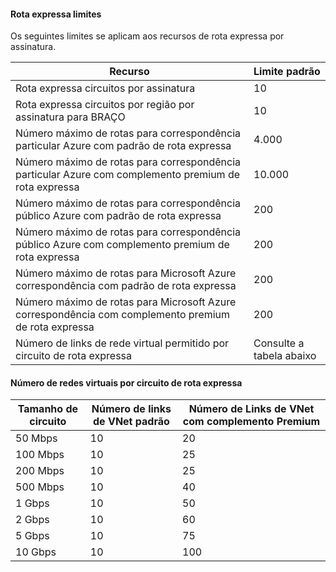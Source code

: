 #### <a name="expressroute-limits"></a>Rota expressa limites

Os seguintes limites se aplicam aos recursos de rota expressa por assinatura.

| Recurso | Limite padrão |
|---|---|
| Rota expressa circuitos por assinatura | 10 |
| Rota expressa circuitos por região por assinatura para BRAÇO | 10 |
| Número máximo de rotas para correspondência particular Azure com padrão de rota expressa | 4.000 |
| Número máximo de rotas para correspondência particular Azure com complemento premium de rota expressa | 10.000 |
| Número máximo de rotas para correspondência público Azure com padrão de rota expressa | 200 |
| Número máximo de rotas para correspondência público Azure com complemento premium de rota expressa | 200 |
| Número máximo de rotas para Microsoft Azure correspondência com padrão de rota expressa | 200 |
| Número máximo de rotas para Microsoft Azure correspondência com complemento premium de rota expressa | 200 |
| Número de links de rede virtual permitido por circuito de rota expressa | Consulte a tabela abaixo |

#### <a name="number-of-virtual-networks-per-expressroute-circuit"></a>Número de redes virtuais por circuito de rota expressa

| **Tamanho de circuito** | **Número de links de VNet padrão** | **Número de Links de VNet com complemento Premium** |
|---|---|---|
| 50 Mbps | 10 | 20 |
| 100 Mbps | 10 | 25 |
| 200 Mbps | 10 | 25 |
| 500 Mbps | 10 | 40 |
| 1 Gbps | 10 | 50 |
| 2 Gbps | 10 | 60 |
| 5 Gbps | 10 | 75 |
| 10 Gbps | 10 | 100 |

